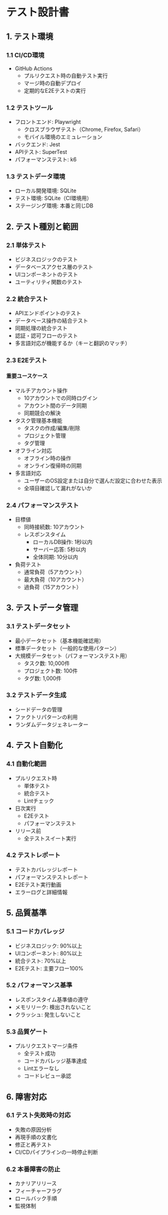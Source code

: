# テスト設計書

## 1. テスト環境

### 1.1 CI/CD環境

- GitHub Actions
  - プルリクエスト時の自動テスト実行
  - マージ時の自動デプロイ
  - 定期的なE2Eテストの実行

### 1.2 テストツール

- フロントエンド: Playwright
  - クロスブラウザテスト（Chrome, Firefox, Safari）
  - モバイル環境のエミュレーション
- バックエンド: Jest
- APIテスト: SuperTest
- パフォーマンステスト: k6

### 1.3 テストデータ環境

- ローカル開発環境: SQLite
- テスト環境: SQLite（CI環境用）
- ステージング環境: 本番と同じDB

## 2. テスト種別と範囲

### 2.1 単体テスト

- ビジネスロジックのテスト
- データベースアクセス層のテスト
- UIコンポーネントのテスト
- ユーティリティ関数のテスト

### 2.2 統合テスト

- APIエンドポイントのテスト
- データベース操作の結合テスト
- 同期処理の統合テスト
- 認証・認可フローのテスト
- 多言語対応が機能するか（キーと翻訳のマッチ）

### 2.3 E2Eテスト

#### 重要ユースケース

- マルチアカウント操作
  - 10アカウントでの同時ログイン
  - アカウント間のデータ同期
  - 同期競合の解決
- タスク管理基本機能
  - タスクの作成/編集/削除
  - プロジェクト管理
  - タグ管理
- オフライン対応
  - オフライン時の操作
  - オンライン復帰時の同期
- 多言語対応
  - ユーザーのOS設定または自分で選んだ設定に合わせた表示
  - 全項目確認して漏れがないか

### 2.4 パフォーマンステスト

- 目標値
  - 同時接続数: 10アカウント
  - レスポンスタイム
    - ローカルDB操作: 1秒以内
    - サーバー応答: 5秒以内
    - 全体同期: 10分以内
- 負荷テスト
  - 通常負荷（5アカウント）
  - 最大負荷（10アカウント）
  - 過負荷（15アカウント）

## 3. テストデータ管理

### 3.1 テストデータセット

- 最小データセット（基本機能確認用）
- 標準データセット（一般的な使用パターン）
- 大規模データセット（パフォーマンステスト用）
  - タスク数: 10,000件
  - プロジェクト数: 100件
  - タグ数: 1,000件

### 3.2 テストデータ生成

- シードデータの管理
- ファクトリパターンの利用
- ランダムデータジェネレーター

## 4. テスト自動化

### 4.1 自動化範囲

- プルリクエスト時
  - 単体テスト
  - 統合テスト
  - Lintチェック
- 日次実行
  - E2Eテスト
  - パフォーマンステスト
- リリース前
  - 全テストスイート実行

### 4.2 テストレポート

- テストカバレッジレポート
- パフォーマンステストレポート
- E2Eテスト実行動画
- エラーログと詳細情報

## 5. 品質基準

### 5.1 コードカバレッジ

- ビジネスロジック: 90%以上
- UIコンポーネント: 80%以上
- 統合テスト: 70%以上
- E2Eテスト: 主要フロー100%

### 5.2 パフォーマンス基準

- レスポンスタイム基準値の遵守
- メモリリーク: 検出されないこと
- クラッシュ: 発生しないこと

### 5.3 品質ゲート

- プルリクエストマージ条件
  - 全テスト成功
  - コードカバレッジ基準達成
  - Lintエラーなし
  - コードレビュー承認

## 6. 障害対応

### 6.1 テスト失敗時の対応

- 失敗の原因分析
- 再現手順の文書化
- 修正と再テスト
- CI/CDパイプラインの一時停止判断

### 6.2 本番障害の防止

- カナリアリリース
- フィーチャーフラグ
- ロールバック手順
- 監視体制
